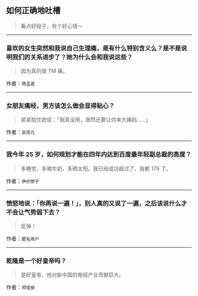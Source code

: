 ## 如何正确地吐槽

> 看点好段子，有个好心情～


 
---

### 喜欢的女生突然和我说自己生理痛，是有什么特别含义么？是不是说明我们的关系进步了？她为什么会和我说这些？

> 因为真的很 TM 痛。


作者：`蒋孟君`

---

### 女朋友痛经，男方该怎么做会显得贴心？

> 紧紧抱住她说：「我真没用，居然还要让你来大姨妈……」


作者：`吴思凡`

---

### 我今年 25 岁，如何规划才能在四年内达到百度最年轻副总裁的高度？

> 多睡觉，多喝牛奶，多晒太阳。我已经成功超过了，我都 179 了。


作者：`伊织崇子`

---

### 愤怒地说：「你再说一遍！」，别人真的又说了一遍，之后该说什么才不会让气势弱下去？

> 反弹！


作者：`匿名用户`

---

### 乾隆是一个好皇帝吗？

> 是好皇帝，他对新中国的电视产业贡献巨大。


作者：`郑佳丽`